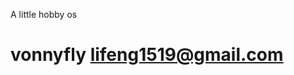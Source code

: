 A little hobby os

vonnyfly
lifeng1519@gmail.com
===========================================================================



